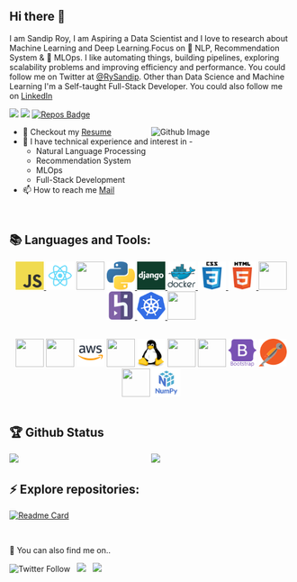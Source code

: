 ## Hi there :wave:
I am Sandip Roy, I am Aspiring a Data Scientist and I love to research about Machine Learning and Deep Learning.Focus on 📜 NLP, Recommendation System & 🚀 MLOps. I like automating things, building pipelines, exploring scalability problems and improving efficiency and performance. You could follow me on Twitter at [@RySandip](https://twitter.com/RySandip). Other than Data Science and Machine Learning I'm a Self-taught Full-Stack Developer. You could also follow me on [LinkedIn](https://www.linkedin.com/in/pransandip)


![](https://komarev.com/ghpvc/?username=pransandip&style=flat)
![](https://img.shields.io/badge/focus-MLOps-3c9)
[![Repos Badge](https://badges.pufler.dev/repos/pransandip/?style=flat&logo=github&color=green)](https://badges.pufler.dev)

<img width="50%" align="right" alt="Github Image" src="https://raw.githubusercontent.com/onimur/.github/master/.resources/git-header.svg" />

*  📝 Checkout my [Resume](https://drive.google.com/file/d/1CLM1eM_Be7OPyMBsJ286xuYmVhr0kTuF/view?usp=sharing)
*  🧠 I have technical experience and interest in -
   * Natural Language Processing
   * Recommendation System
   * MLOps
   * Full-Stack Development
* 📫 How to reach me [Mail](mailto:pransandip@gmail.com)
<br />

## 📚 Languages and Tools:
<div align="center">
<p> 
<a href="https://www.javascript.com/" target="_blank"> 
<img src="https://raw.githubusercontent.com/github/explore/80688e429a7d4ef2fca1e82350fe8e3517d3494d/topics/javascript/javascript.png" height="50" width="50"> </a>

<a href="https://reactjs.org/" target="_blank"> 
<img src="https://raw.githubusercontent.com/github/explore/80688e429a7d4ef2fca1e82350fe8e3517d3494d/topics/react/react.png" height="50" width="50"></a>

<a href="https://jupyter.org/" target="_blank"> 
<img src="https://www.vectorlogo.zone/logos/jupyter/jupyter-icon.svg" height="50" width="50"></a>

<a href="https://www.python.org/" target="_blank"> 
<img src="https://github.com/pransandip/pransandip/blob/main/logos/python.png?raw=true" height="50" width="50">
</a>

<a href="https://www.djangoproject.com/" target="_blank">
<img src="https://github.com/pransandip/pransandip/blob/main/logos/django.jpg" height="50" width="50">
</a>

<a href="https://www.docker.com/" target="_blank">
<img src="https://raw.githubusercontent.com/devicons/devicon/master/icons/docker/docker-original-wordmark.svg"    height="50" width="50">
</a>

<a href="https://www.w3.org/Style/CSS/Overview.en.html" target="_blank">
<img src="https://raw.githubusercontent.com/devicons/devicon/master/icons/css3/css3-original-wordmark.svg" height="50" width="50">
</a>

<a href="https://html.com/" target="_blank">
<img src="https://raw.githubusercontent.com/devicons/devicon/master/icons/html5/html5-original-wordmark.svg" height="50" width="50">
</a>
<a href="https://cloud.google.com/" target="_blank">
<img src="https://www.vectorlogo.zone/logos/google_cloud/google_cloud-icon.svg" height="50" width="50">
</a>

<a href="https://www.heroku.com/" target="_blank">
<img src="https://github.com/pransandip/pransandip/blob/main/logos/Heroku.png?raw=true" height="50" width="50">
</a>

<a href="https://kubernetes.io/" target="_blank">
<img src="https://raw.githubusercontent.com/github/explore/01ea2a586e5da744792d0ccfce2f68b861f29301/topics/kubernetes/kubernetes.png" height="50" width="50">
</a>

<a href="https://www.mongodb.com/" target="_blank">
<img src="https://img.icons8.com/color/452/mongodb.png" height="50" width="50">
</a>
</p>

<br>

<img src="https://www.vectorlogo.zone/logos/pocoo_flask/pocoo_flask-icon.svg" height="50" width="50"> 
<img src="https://www.vectorlogo.zone/logos/tensorflow/tensorflow-icon.svg" height="50" width="50">
<img src="https://raw.githubusercontent.com/github/explore/80688e429a7d4ef2fca1e82350fe8e3517d3494d/topics/aws/aws.png" height="50" width="50">
<img src="https://www.vectorlogo.zone/logos/pytorch/pytorch-icon.svg" height="50" width="50">
<img src="https://github.com/pransandip/pransandip/blob/main/logos/Linux.png?raw=true" height="50" width="50">
<img src="https://github.com/Subhampreet/Subhampreet/blob/master/logos/git.png?raw=true" height="50" width="50">
<img src="https://github.com/Subhampreet/Subhampreet/blob/master/logos/vs.png?raw=true" height="50" width="50">
<img src="https://raw.githubusercontent.com/devicons/devicon/master/icons/bootstrap/bootstrap-plain-wordmark.svg" height="50" width="50">
<img src="https://github.com/pransandip/pransandip/blob/main/logos/postman.png?raw=true" height="50" width="50">
<img src="https://upload.wikimedia.org/wikipedia/commons/0/05/Scikit_learn_logo_small.svg" height="50" width="50">
<img src="https://github.com/pransandip/pransandip/blob/main/logos/numpy_github.png?raw=true" height="50" width="50"> 

</div>
<br>

## 🏆 Github Status
<img  src="https://github-readme-stats-zeta-woad.vercel.app/api?username=pransandip&hide=contribs&count_private=true&show_icons=true&hide_border=true&theme=vue" width="50%" align="right" >

<img  src="https://github-readme-streak-stats.herokuapp.com/?user=pransandip&theme=vue" width="43%" >
<br>

## ⚡ Explore repositories:
[![Readme Card](https://github-readme-stats-zeta-woad.vercel.app/api/pin/?username=pransandip&show_owner=true&theme=vue&repo=Advanced-Housing-Prices)](https://github.com/pransandip/Advanced-Housing-Prices)

<br>

💬 You can also find me on..

![Twitter Follow](https://img.shields.io/twitter/follow/RySandip?label=%40RySandip&style=social "follow me on Twitter")&nbsp;&nbsp; [![](https://img.shields.io/badge/Medium-12100E?style=flat&logo=medium&logoColor=black&color=grey)](https://medium.com/@pransandip "Read my blogs on Medium")&nbsp;&nbsp;   <a href="https://www.linkedin.com/in/pransandip/"><img src=https://content.linkedin.com/content/dam/me/business/en-us/amp/brand-site/v2/bg/LI-Bug.svg.original.svg height="20px"/><a/>

